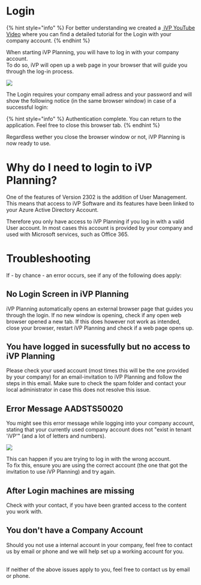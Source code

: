 # Login

{% hint style="info" %}
For better understanding we created a [<img src="../../../.gitbook/assets/YouTube_icon.png" alt="" data-size="line"> iVP YouTube Video](https://www.youtube.com/watch?v=iYbY-axZlkE&list=PLlzoGkRUR67houzn5F5ejD3R-kQrDcps5&index=17) where you can find a detailed tutorial for the Login with your company account.
{% endhint %}

When starting iVP Planning, you will have to log in with your company account.  
To do so, iVP will open up a web page in your browser that will guide you through the log-in process.  

![](/.gitbook/assets/login-azure-example.png)

The Login requires your company email adress and your password and will show the following notice (in the same browser window) in case of a successful login:

{% hint style="info" %}
Authentication complete. You can return to the application. Feel free to close this browser tab.
{% endhint %}

Regardless wether you close the browser window or not, iVP Planning is now ready to use.

# Why do I need to login to iVP Planning?

One of the features of Version 2302 is the addition of User Management.
This means that access to iVP Software and its features have been linked to your Azure Active Directory Account.  

Therefore you only have access to iVP Planning if you log in with a valid User account. In most cases this account is provided by your company and used with Microsoft services, such as Office 365. 

# Troubleshooting

If - by chance - an error occurs, see if any of the following does apply:

## No Login Screen in iVP Planning

iVP Planning automatically opens an external browser page that guides you through the login. If no new window is opening, check if any open web browser opened a new tab. If this does however not work as intended, close your browser, restart iVP Planning and check if a web page opens up. 

## You have logged in sucessfully but no access to iVP Planning

Please check your used account (most times this will be the one provided by your company) for an email-invitation to iVP Planning and follow the steps in this email. Make sure to check the spam folder and contact your local administrator in case this does not resolve this issue.

## Error Message AADSTS50020

You might see this error message while logging into your company account, stating that your currently used company account does not "exist in tenant 'iVP'" (and a lot of letters and numbers).

![](/.gitbook/assets/login-azure-error-tenant.png)    

This can happen if you are trying to log in with the wrong account.  
To fix this, ensure you are using the correct account (the one that got the invitation to use iVP Planning) and try again.

## After Login machines are missing

Check with your contact, if you have been granted access to the content you work with.

## You don't have a Company Account

Should you not use a internal account in your company, feel free to contact us by email or phone and we will help set up a working account for you.

<br/>
If neither of the above issues apply to you, feel free to contact us by email or phone.
